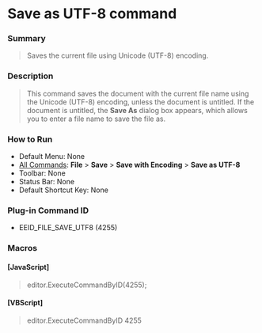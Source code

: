 # Save as UTF-8 command

### Summary

> Saves the current file using Unicode (UTF-8) encoding.

### Description

> This command saves the document with the current file name using the Unicode (UTF-8) encoding, unless the document is untitled. If the document is untitled, the **Save As** dialog box appears,
> which allows you to enter a file name to save the file as.

### How to Run

- Default Menu: None
- [All Commands](../tools/all_commands): **File** \> **Save**
\> **Save with Encoding** \> **Save as UTF-8**
- Toolbar: None
- Status Bar: None
- Default Shortcut Key: None

### Plug-in Command ID

- EEID\_FILE\_SAVE\_UTF8 (4255)

### Macros

#### \[JavaScript\]

> editor.ExecuteCommandByID(4255);

#### \[VBScript\]

> editor.ExecuteCommandByID 4255
